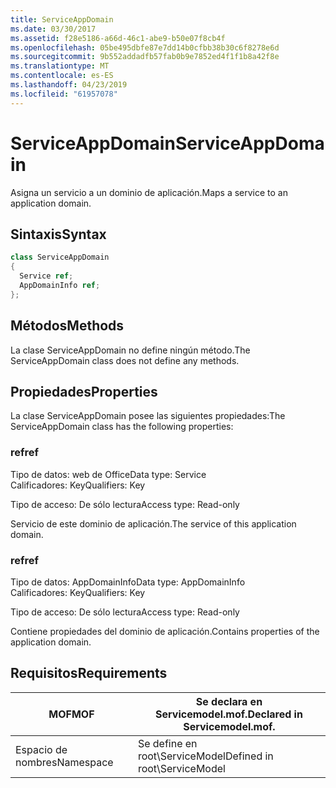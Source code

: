 ```yaml
---
title: ServiceAppDomain
ms.date: 03/30/2017
ms.assetid: f28e5186-a66d-46c1-abe9-b50e07f8cb4f
ms.openlocfilehash: 05be495dbfe87e7dd14b0cfbb38b30c6f8278e6d
ms.sourcegitcommit: 9b552addadfb57fab0b9e7852ed4f1f1b8a42f8e
ms.translationtype: MT
ms.contentlocale: es-ES
ms.lasthandoff: 04/23/2019
ms.locfileid: "61957078"
---
```

# <a name="serviceappdomain"></a><span data-ttu-id="cc102-102">ServiceAppDomain</span><span class="sxs-lookup"><span data-stu-id="cc102-102">ServiceAppDomain</span></span>
<span data-ttu-id="cc102-103">Asigna un servicio a un dominio de aplicación.</span><span class="sxs-lookup"><span data-stu-id="cc102-103">Maps a service to an application domain.</span></span>  
  
## <a name="syntax"></a><span data-ttu-id="cc102-104">Sintaxis</span><span class="sxs-lookup"><span data-stu-id="cc102-104">Syntax</span></span>  
  
```csharp
class ServiceAppDomain  
{  
  Service ref;  
  AppDomainInfo ref;  
};  
```  
  
## <a name="methods"></a><span data-ttu-id="cc102-105">Métodos</span><span class="sxs-lookup"><span data-stu-id="cc102-105">Methods</span></span>  
 <span data-ttu-id="cc102-106">La clase ServiceAppDomain no define ningún método.</span><span class="sxs-lookup"><span data-stu-id="cc102-106">The ServiceAppDomain class does not define any methods.</span></span>  
  
## <a name="properties"></a><span data-ttu-id="cc102-107">Propiedades</span><span class="sxs-lookup"><span data-stu-id="cc102-107">Properties</span></span>  
 <span data-ttu-id="cc102-108">La clase ServiceAppDomain posee las siguientes propiedades:</span><span class="sxs-lookup"><span data-stu-id="cc102-108">The ServiceAppDomain class has the following properties:</span></span>  
  
### <a name="ref"></a><span data-ttu-id="cc102-109">ref</span><span class="sxs-lookup"><span data-stu-id="cc102-109">ref</span></span>  
 <span data-ttu-id="cc102-110">Tipo de datos: web de Office</span><span class="sxs-lookup"><span data-stu-id="cc102-110">Data type: Service</span></span>  
<span data-ttu-id="cc102-111">Calificadores: Key</span><span class="sxs-lookup"><span data-stu-id="cc102-111">Qualifiers: Key</span></span>  
  
 <span data-ttu-id="cc102-112">Tipo de acceso: De sólo lectura</span><span class="sxs-lookup"><span data-stu-id="cc102-112">Access type: Read-only</span></span>  
  
 <span data-ttu-id="cc102-113">Servicio de este dominio de aplicación.</span><span class="sxs-lookup"><span data-stu-id="cc102-113">The service of this application domain.</span></span>  
  
### <a name="ref"></a><span data-ttu-id="cc102-114">ref</span><span class="sxs-lookup"><span data-stu-id="cc102-114">ref</span></span>  
 <span data-ttu-id="cc102-115">Tipo de datos: AppDomainInfo</span><span class="sxs-lookup"><span data-stu-id="cc102-115">Data type: AppDomainInfo</span></span>  
<span data-ttu-id="cc102-116">Calificadores: Key</span><span class="sxs-lookup"><span data-stu-id="cc102-116">Qualifiers: Key</span></span>  
  
 <span data-ttu-id="cc102-117">Tipo de acceso: De sólo lectura</span><span class="sxs-lookup"><span data-stu-id="cc102-117">Access type: Read-only</span></span>  
  
 <span data-ttu-id="cc102-118">Contiene propiedades del dominio de aplicación.</span><span class="sxs-lookup"><span data-stu-id="cc102-118">Contains properties of the application domain.</span></span>  
  
## <a name="requirements"></a><span data-ttu-id="cc102-119">Requisitos</span><span class="sxs-lookup"><span data-stu-id="cc102-119">Requirements</span></span>  
  
|<span data-ttu-id="cc102-120">MOF</span><span class="sxs-lookup"><span data-stu-id="cc102-120">MOF</span></span>|<span data-ttu-id="cc102-121">Se declara en Servicemodel.mof.</span><span class="sxs-lookup"><span data-stu-id="cc102-121">Declared in Servicemodel.mof.</span></span>|  
|---------|-----------------------------------|  
|<span data-ttu-id="cc102-122">Espacio de nombres</span><span class="sxs-lookup"><span data-stu-id="cc102-122">Namespace</span></span>|<span data-ttu-id="cc102-123">Se define en root\ServiceModel</span><span class="sxs-lookup"><span data-stu-id="cc102-123">Defined in root\ServiceModel</span></span>|
